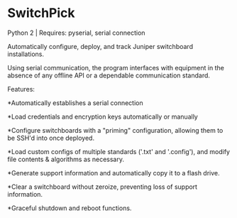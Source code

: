 # SwitchPick
Python 2 | Requires: pyserial, serial connection

Automatically configure, deploy, and track Juniper switchboard installations.

Using serial communication, the program interfaces with equipment in the absence of any offline API or a dependable communication standard.

Features:

  *Automatically establishes a serial connection

  *Load credentials and encryption keys automatically or manually

  *Configure switchboards with a "priming" configuration, allowing them to be SSH'd into once deployed.

  *Load custom configs of multiple standards ('.txt' and '.config'), and modify file contents & algorithms as necessary.

  *Generate support information and automatically copy it to a flash drive.

  *Clear a switchboard without zeroize, preventing loss of support information.

  *Graceful shutdown and reboot functions.
